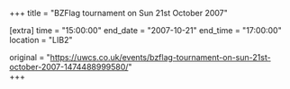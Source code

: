 +++
title = "BZFlag tournament on Sun 21st October 2007"

[extra]
time = "15:00:00"
end_date = "2007-10-21"
end_time = "17:00:00"
location = "LIB2"

original = "https://uwcs.co.uk/events/bzflag-tournament-on-sun-21st-october-2007-1474488999580/"    
+++



